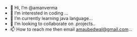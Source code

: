- 👋 Hi, I’m @amanverma
- 👀 I’m interested in coding ...
- 🌱 I’m currently learning java language...
- 💞️ I’m looking to collaborate on .projects..
- 📫 How to reach me then email amaubedwal@gmail.com...

<!---
bedwalaman/bedwalaman is a ✨ special ✨ repository because its `README.md` (this file) appears on your GitHub profile.
You can click the Preview link to take a look at your changes.
--->
